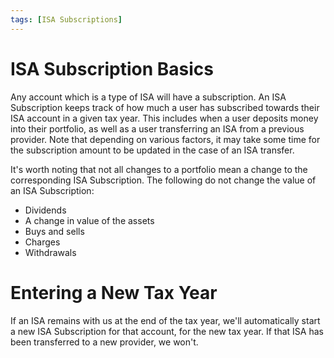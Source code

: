 ```yaml
---
tags: [ISA Subscriptions]
---
```


# ISA Subscription Basics

Any account which is a type of ISA will have a subscription. An ISA Subscription keeps track of how much a user has subscribed towards their ISA account in a given tax year. This includes when a user deposits money into their portfolio, as well as a user transferring an ISA from a previous provider. Note that depending on various factors, it may take some time for the subscription amount to be updated in the case of an ISA transfer.

It's worth noting that not all changes to a portfolio mean a change to the corresponding ISA Subscription. The following do not change the value of an ISA Subscription:

- Dividends
- A change in value of the assets
- Buys and sells
- Charges
- Withdrawals

# Entering a New Tax Year

If an ISA remains with us at the end of the tax year, we'll automatically start a new ISA Subscription for that account, for the new tax year. If that ISA has been transferred to a new provider, we won't.